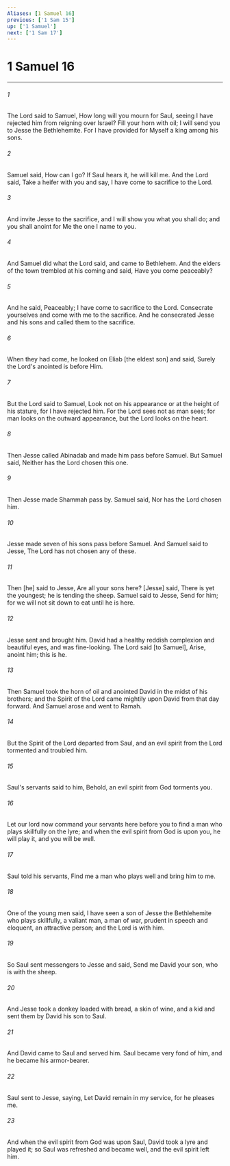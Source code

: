 ```yaml
---
Aliases: [1 Samuel 16]
previous: ['1 Sam 15']
up: ['1 Samuel']
next: ['1 Sam 17']
---
```

# 1 Samuel 16

***














###### 1 






The Lord said to Samuel, How long will you mourn for Saul, seeing I have rejected him from reigning over Israel? Fill your horn with oil; I will send you to Jesse the Bethlehemite. For I have provided for Myself a king among his sons. 













###### 2 






Samuel said, How can I go? If Saul hears it, he will kill me. And the Lord said, Take a heifer with you and say, I have come to sacrifice to the Lord. 













###### 3 






And invite Jesse to the sacrifice, and I will show you what you shall do; and you shall anoint for Me the one I name to you. 













###### 4 






And Samuel did what the Lord said, and came to Bethlehem. And the elders of the town trembled at his coming and said, Have you come peaceably? 













###### 5 






And he said, Peaceably; I have come to sacrifice to the Lord. Consecrate yourselves and come with me to the sacrifice. And he consecrated Jesse and his sons and called them to the sacrifice. 













###### 6 






When they had come, he looked on Eliab [the eldest son] and said, Surely the Lord's anointed is before Him. 













###### 7 






But the Lord said to Samuel, Look not on his appearance or at the height of his stature, for I have rejected him. For the Lord sees not as man sees; for man looks on the outward appearance, but the Lord looks on the heart. 













###### 8 






Then Jesse called Abinadab and made him pass before Samuel. But Samuel said, Neither has the Lord chosen this one. 













###### 9 






Then Jesse made Shammah pass by. Samuel said, Nor has the Lord chosen him. 













###### 10 






Jesse made seven of his sons pass before Samuel. And Samuel said to Jesse, The Lord has not chosen any of these. 













###### 11 






Then [he] said to Jesse, Are all your sons here? [Jesse] said, There is yet the youngest; he is tending the sheep. Samuel said to Jesse, Send for him; for we will not sit down to eat until he is here. 













###### 12 






Jesse sent and brought him. David had a healthy reddish complexion and beautiful eyes, and was fine-looking. The Lord said [to Samuel], Arise, anoint him; this is he. 













###### 13 






Then Samuel took the horn of oil and anointed David in the midst of his brothers; and the Spirit of the Lord came mightily upon David from that day forward. And Samuel arose and went to Ramah. 













###### 14 






But the Spirit of the Lord departed from Saul, and an evil spirit from the Lord tormented and troubled him. 













###### 15 






Saul's servants said to him, Behold, an evil spirit from God torments you. 













###### 16 






Let our lord now command your servants here before you to find a man who plays skillfully on the lyre; and when the evil spirit from God is upon you, he will play it, and you will be well. 













###### 17 






Saul told his servants, Find me a man who plays well and bring him to me. 













###### 18 






One of the young men said, I have seen a son of Jesse the Bethlehemite who plays skillfully, a valiant man, a man of war, prudent in speech and eloquent, an attractive person; and the Lord is with him. 













###### 19 






So Saul sent messengers to Jesse and said, Send me David your son, who is with the sheep. 













###### 20 






And Jesse took a donkey loaded with bread, a skin of wine, and a kid and sent them by David his son to Saul. 













###### 21 






And David came to Saul and served him. Saul became very fond of him, and he became his armor-bearer. 













###### 22 






Saul sent to Jesse, saying, Let David remain in my service, for he pleases me. 













###### 23 






And when the evil spirit from God was upon Saul, David took a lyre and played it; so Saul was refreshed and became well, and the evil spirit left him.
